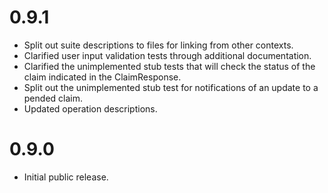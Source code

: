 # 0.9.1

* Split out suite descriptions to files for linking from other contexts.
* Clarified user input validation tests through additional documentation.
* Clarified the unimplemented stub tests that will check the status of the claim indicated in the ClaimResponse.
* Split out the unimplemented stub test for notifications of an update to a pended claim.
* Updated operation descriptions.

# 0.9.0

* Initial public release.